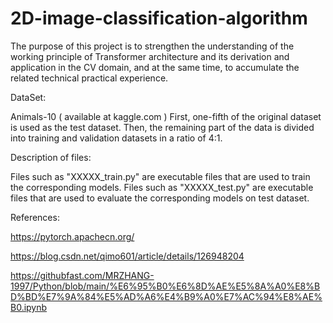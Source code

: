 # 2D-image-classification-algorithm
The purpose of this project is to strengthen the understanding of the working principle of Transformer architecture and its derivation and application in the CV domain, and at the same time, to accumulate the related technical practical experience.

DataSet:

Animals-10 ( available at kaggle.com )
First, one-fifth of the original dataset is used as the test dataset. Then, the remaining part of the data is divided into training and validation datasets in a ratio of 4:1.

Description of files:

Files such as "XXXXX_train.py" are executable files that are used to train the corresponding models.
Files such as "XXXXX_test.py" are executable files that are used to evaluate the corresponding models on test dataset.


References:

https://pytorch.apachecn.org/

https://blog.csdn.net/qimo601/article/details/126948204

https://githubfast.com/MRZHANG-1997/Python/blob/main/%E6%95%B0%E6%8D%AE%E5%8A%A0%E8%BD%BD%E7%9A%84%E5%AD%A6%E4%B9%A0%E7%AC%94%E8%AE%B0.ipynb
